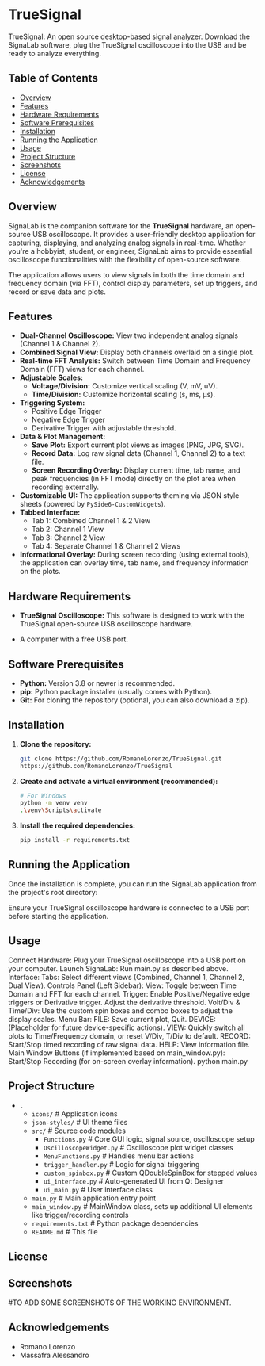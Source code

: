 # TrueSignal

TrueSignal: An open source desktop-based signal analyzer. Download the SignaLab software, plug the TrueSignal oscilloscope into the USB and be ready to analyze everything.

## Table of Contents

*   [Overview](#overview)
*   [Features](#features)
*   [Hardware Requirements](#hardware-requirements)
*   [Software Prerequisites](#software-prerequisites)
*   [Installation](#installation)
*   [Running the Application](#running-the-application)
*   [Usage](#usage)
*   [Project Structure](#project-structure)
*   [Screenshots](#screenshots)
*   [License](#license)
*   [Acknowledgements](#acknowledgements)

## Overview

SignaLab is the companion software for the **TrueSignal** hardware, an open-source USB oscilloscope. It provides a user-friendly desktop application for capturing, displaying, and analyzing analog signals in real-time. Whether you're a hobbyist, student, or engineer, SignaLab aims to provide essential oscilloscope functionalities with the flexibility of open-source software.

The application allows users to view signals in both the time domain and frequency domain (via FFT), control display parameters, set up triggers, and record or save data and plots.

## Features

*   **Dual-Channel Oscilloscope:** View two independent analog signals (Channel 1 & Channel 2).
*   **Combined Signal View:** Display both channels overlaid on a single plot.
*   **Real-time FFT Analysis:** Switch between Time Domain and Frequency Domain (FFT) views for each channel.
*   **Adjustable Scales:**
    *   **Voltage/Division:** Customize vertical scaling (V, mV, uV).
    *   **Time/Division:** Customize horizontal scaling (s, ms, µs).
*   **Triggering System:**
    *   Positive Edge Trigger
    *   Negative Edge Trigger
    *   Derivative Trigger with adjustable threshold.
*   **Data & Plot Management:**
    *   **Save Plot:** Export current plot views as images (PNG, JPG, SVG).
    *   **Record Data:** Log raw signal data (Channel 1, Channel 2) to a text file.
    *   **Screen Recording Overlay:** Display current time, tab name, and peak frequencies (in FFT mode) directly on the plot area when recording externally.
*   **Customizable UI:** The application supports theming via JSON style sheets (powered by `PySide6-CustomWidgets`).
*   **Tabbed Interface:**
    *   Tab 1: Combined Channel 1 & 2 View
    *   Tab 2: Channel 1 View
    *   Tab 3: Channel 2 View
    *   Tab 4: Separate Channel 1 & Channel 2 Views
*   **Informational Overlay:** During screen recording (using external tools), the application can overlay time, tab name, and frequency information on the plots.

## Hardware Requirements

*   **TrueSignal Oscilloscope:** This software is designed to work with the TrueSignal open-source USB oscilloscope hardware.
    
*   A computer with a free USB port.

## Software Prerequisites

*   **Python:** Version 3.8 or newer is recommended.
*   **pip:** Python package installer (usually comes with Python).
*   **Git:** For cloning the repository (optional, you can also download a zip).

## Installation

1.  **Clone the repository:**
    ```bash
    git clone https://github.com/RomanoLorenzo/TrueSignal.git
    https://github.com/RomanoLorenzo/TrueSignal
    ```
2.  **Create and activate a virtual environment (recommended):**
    ```bash
    # For Windows
    python -m venv venv
    .\venv\Scripts\activate

3.  **Install the required dependencies:**
    ```bash
    pip install -r requirements.txt
    ```

## Running the Application

Once the installation is complete, you can run the SignaLab application from the project's root directory:


Ensure your TrueSignal oscilloscope hardware is connected to a USB port before starting the application.
## Usage
  Connect Hardware: Plug your TrueSignal oscilloscope into a USB port on your computer.
  Launch SignaLab: Run main.py as described above.
  Interface:
  Tabs: Select different views (Combined, Channel 1, Channel 2, Dual View).
  Controls Panel (Left Sidebar):
  View: Toggle between Time Domain and FFT for each channel.
  Trigger: Enable Positive/Negative edge triggers or Derivative trigger. Adjust the derivative threshold.
  Volt/Div & Time/Div: Use the custom spin boxes and combo boxes to adjust the display scales.
  Menu Bar:
  FILE: Save current plot, Quit.
  DEVICE: (Placeholder for future device-specific actions).
  VIEW: Quickly switch all plots to Time/Frequency domain, or reset V/Div, T/Div to default.
  RECORD: Start/Stop timed recording of raw signal data.
  HELP: View information file.
  Main Window Buttons (if implemented based on main_window.py):
  Start/Stop Recording (for on-screen overlay information).
  python main.py


## Project Structure

*   `.`
    *   `icons/`                  # Application icons
    *   `json-styles/`            # UI theme files
    *   `src/`                    # Source code modules
        *   `Functions.py`        # Core GUI logic, signal source, oscilloscope setup
        *   `OscilloscopeWidget.py` # Oscilloscope plot widget classes
        *   `MenuFunctions.py`    # Handles menu bar actions
        *   `trigger_handler.py`  # Logic for signal triggering
        *   `custom_spinbox.py`   # Custom QDoubleSpinBox for stepped values
        *   `ui_interface.py`     # Auto-generated UI from Qt Designer
        *   `ui_main.py`          # User interface class 
    *   `main.py`                 # Main application entry point
    *   `main_window.py`          # MainWindow class, sets up additional UI elements like trigger/recording controls
    *   `requirements.txt`        # Python package dependencies
    *   `README.md`               # This file
## License


## Screenshots
#TO ADD SOME SCREENSHOTS OF THE WORKING ENVIRONMENT.


## Acknowledgements
* Romano Lorenzo
* Massafra Alessandro
